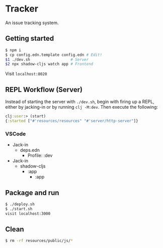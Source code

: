# Tracker

An issue tracking system.

## Getting started

```bash
$ npm i
$ cp config.edn.template config.edn # Edit!
$1 ./dev.sh                  # Server
$2 npx shadow-cljs watch app # Frontend
```

Visit `localhost:8020`

## REPL Workflow (Server)

Instead of starting the server with `./dev.sh`, begin with
firing up a REPL, either by jacking-in or by running `clj -M:dev`. 
Then execute the following:

```clojure
clj:user:> (start)
{:started ["#'resources/resources" "#'server/http-server"]}
```

### VSCode

- Jack-in
    - deps.edn
        - Profile: :dev
- Jack-in
    - shadow-cljs
        - :app
            - :app

## Package and run

```bash
$ ./deploy.sh
$ ./start.sh
visit localhost:3000
```

## Clean

```bash
$ rm -rf resources/public/js/*
```
